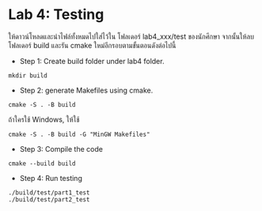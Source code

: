 # Lab 4: Testing
ให้ดาวน์โหลดและนำไฟล์ทั้งหมดไปใส่ไว้ใน โฟลเดอร์ lab4_xxx/test ของนักศึกษา จากนั้นให้ลบโฟลเดอร์ build และรัน cmake ใหม่อีกรอบตามขั้นตอนดังต่อไปนี้

- Step 1: Create build folder under lab4 folder.
```
mkdir build
```
- Step 2: generate Makefiles using cmake. 
```
cmake -S . -B build
```
ถ้าใครใช้ Windows, ให้ใช้
```
cmake -S . -B build -G "MinGW Makefiles"
```

- Step 3: Compile the code
```
cmake --build build
```
- Step 4: Run testing
```
./build/test/part1_test
./build/test/part2_test
```
